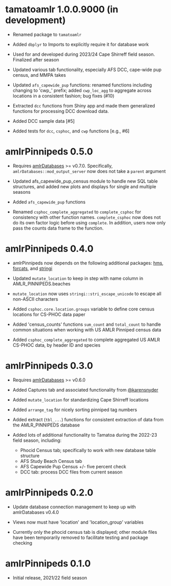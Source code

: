 # tamatoamlr 1.0.0.9000 (in development)

* Renamed package to `tamatoamlr`

* Added `dbplyr` to Imports to explicitly require it for database work

* Used for and developed during 2023/24 Cape Shirreff field season. Finalized after season

* Updated various tab functionality, especially AFS DCC, cape-wide pup census, and MMPA takes

* Updated `afs_capewide_pup` functions: renamed functions including changing to 'cwp_' prefix; added `cwp_loc_agg` to aggregate across locations in a consistent fashion; bug fixes (#10)

* Extracted `dcc` functions from Shiny app and made them generalized functions for processing DCC download data. 

* Added DCC sample data [#5]

* Added tests for `dcc`, `csphoc`, and `cwp` functions [e.g., #6]


# amlrPinnipeds 0.5.0

* Requires [amlrDatabases](https://github.com/us-amlr/amlrDatabases) >= v0.7.0. Specifically, `amlrDatabases::mod_output_server` now does not take a `parent` argument

* Updated afs_capewide_pup_census module to handle new SQL table structures, and added new plots and displays for single and multiple seasons

* Added `afs_capewide_pup` functions

* Renamed `csphoc_complete_aggregated` to `complete_csphoc` for consistency with other function names. `complete_csphoc` now does not do its own factor logic before using `complete`. In addition, users now only pass the counts data frame to the function.


# amlrPinnipeds 0.4.0

* amlrPinnipeds now depends on the following additional packages: [hms](https://github.com/tidyverse/hms), [forcats](https://github.com/tidyverse/forcats), and [stringi](https://github.com/gagolews/stringi)

* Updated `mutate_location` to keep in step with name column in AMLR_PINNIPEDS.beaches

* `mutate_location` now uses `stringi::stri_escape_unicode` to escape all non-ASCII characters

* Added `csphoc.core.location.groups` variable to define core census locations for CS-PHOC data paper

* Added 'census_counts' functions `sum_count` and `total_count` to handle common situations when working with US AMLR Pinniped census data

* Added `csphoc_complete_aggregated` to complete aggregated US AMLR CS-PHOC data, by header ID and species


# amlrPinnipeds 0.3.0

* Requires [amlrDatabases](https://github.com/us-amlr/amlrDatabases) >= v0.6.0

* Added Captures tab and associated functionality from [@karensnyder](https://github.com/karensnyder)

* Added `mutate_location` for standardizing Cape Shirreff locations 

* Added `arrange_tag` for nicely sorting pinniped tag numbers

* Added extract (`tbl_...`) functions for consistent extraction of data from the AMLR_PINNIPEDS database

* Added lots of additional functionality to Tamatoa during the 2022-23 field season, including: 

  - Phocid Census tab; specifically to work with new database table structure
  - AFS Study Beach Census tab
  - AFS Capewide Pup Census +/- five percent check
  - DCC tab: process DCC files from current season


# amlrPinnipeds 0.2.0

* Update database connection management to keep up with amlrDatabases v0.4.0

* Views now must have 'location' and 'location_group' variables

* Currently only the phocid census tab is displayed; other module files have been temporarily removed to facilitate testing and package checking


# amlrPinnipeds 0.1.0

* Initial release, 2021/22 field season

